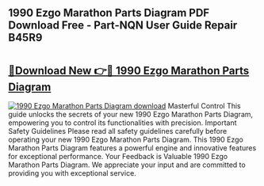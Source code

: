## 1990 Ezgo Marathon Parts Diagram PDF Download Free - Part-NQN User Guide Repair B45R9

# <h2><a href="http://dfjb45z.blite.top/?on=1990+Ezgo+Marathon+Parts+Diagram">🔗Download New 👉🔴 1990 Ezgo Marathon Parts Diagram</a></h2>

[![1990 Ezgo Marathon Parts Diagram download](https://i.imgur.com/lujVjoI.png)](http://dfjb45z.blite.top/?on=1990+Ezgo+Marathon+Parts+Diagram)
Masterful Control This guide unlocks the secrets of your new 1990 Ezgo Marathon Parts Diagram, empowering you to control its functionalities with precision. Important Safety Guidelines Please read all safety guidelines carefully before operating your new 1990 Ezgo Marathon Parts Diagram. This 1990 Ezgo Marathon Parts Diagram features a powerful engine and innovative features for exceptional performance. Your Feedback is Valuable 1990 Ezgo Marathon Parts Diagram. We appreciate your input and are committed to providing you with exceptional service.
